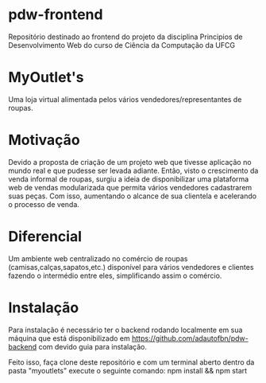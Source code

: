 # pdw-frontend

Repositório destinado ao frontend do projeto da disciplina Principios de Desenvolvimento Web do curso de Ciência da Computação da UFCG

# MyOutlet's

Uma loja virtual alimentada pelos vários vendedores/representantes de roupas.

# Motivação

Devido a proposta de criação de um projeto web que tivesse aplicação no mundo real e que pudesse ser levada adiante. Então, visto o crescimento da venda informal de roupas, surgiu a ideia de disponibilizar uma plataforma web de vendas modularizada que permita vários vendedores cadastrarem suas peças. Com isso, aumentando o alcance de sua clientela e acelerando o processo de venda.

# Diferencial

Um ambiente web centralizado no comércio de roupas (camisas,calças,sapatos,etc.) disponível para vários vendedores e clientes fazendo o intermédio entre eles, simplificando assim o comércio.

# Instalação

Para instalação é necessário ter o backend rodando localmente em sua máquina que está disponibilizado em https://github.com/adautofbn/pdw-backend com devido guia para instalação.

Feito isso, faça clone deste repositório e com um terminal aberto dentro da pasta "myoutlets" execute o seguinte comando: npm install && npm start
